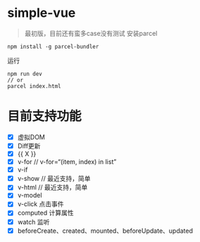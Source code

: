 # simple-vue
> 最初版，目前还有蛮多case没有测试
安装parcel
```
npm install -g parcel-bundler
```
运行
```
npm run dev
// or
parcel index.html
```

# 目前支持功能

- [x] 虚拟DOM
- [x] Diff更新
- [x] {{ X }}
- [x] v-for // v-for=“(item, index) in list”
- [x] v-if
- [x] v-show // 最近支持，简单
- [x] v-html // 最近支持，简单
- [x] v-model
- [x] v-click 点击事件
- [x] computed 计算属性
- [x] watch 监听
- [x] beforeCreate、created、mounted、beforeUpdate、updated
